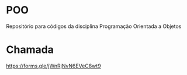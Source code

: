 # POO

Repositório para códigos da disciplina Programação Orientada a Objetos

# Chamada

https://forms.gle/jWnRjNvN6EVeC8wt9